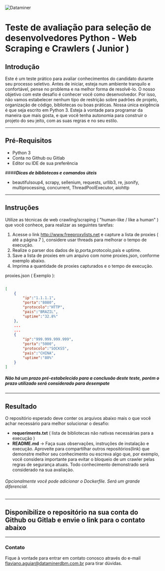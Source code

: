 ![Dataminer](http://www.dataminerdbm.com.br/wp-content/uploads/2020/10/logomarca-1x.png)

# Teste de avaliação para seleção de desenvolvedores Python - Web Scraping e Crawlers ( Junior )

## Introdução

Este é um teste prático para avaliar conhecimentos do candidato durante seu processo 
seletivo. Antes de iniciar, esteja num ambiente tranquilo e confortável, pense no problema e na melhor forma de resolvê-lo.
O nosso objetivo com este desafio é conhecer você como desenvolvedor. Por isso, não vamos estabelecer nenhum tipo de restrição sobre padrões de projeto, organização de código, bibliotecas ou boas práticas. Nossa única exigência é que seja escrito em Python 3. Esteja à vontade para programar da maneira que mais gosta, e que você tenha autonomia para construir o projeto do seu jeito, com as suas regras e no seu estilo.

---

## Pré-Requisitos

- Python 3
- Conta no Github ou Gitlab 
- Editor ou IDE de sua preferência 

####***Dicas de bibliotecas e comandos úteis***

- beautifulsoup4, scrapy, sellenium, requests, urllib3, re, jsonify, multiprocessing, concurrent, ThreadPoolExecutor, aiohttp

---

## Instruções

Utilize as técnicas de web crawling/scraping ( "human-like / like a human" ) que você conhece, para realizar as seguintes tarefas:

1) Acesse o link http://www.freeproxylists.net e capture a lista de proxies ( até a página 7 ), considere usar threads para melhorar o tempo de execução.
2) Realize o parser dos dados de ip,porta,protocolo,país e uptime.
3) Save a lista de proxies em um arquivo com nome proxies.json, conforme exemplo abaixo.
3) Imprima a quantidade de proxies capturados e o tempo de execução.

proxies.json ( Exemplo ):

```json 

[
    {
        "ip":"1.1.1.1",
        "porta":"8080",
        "protocolo":"HTTP",
        "pais":"BRAZIL",
        "uptime":"32.8%"
    },
    ...
    ...
    {
        "ip":"999.999.999.999",
        "porta":"5000",
        "protocolo":"SOCKS5",
        "pais":"CHINA",
        "uptime":"80%"
    }
]
```

##### Não há um prazo pré-estabelecido para a conclusão deste teste, porém o prazo utilizado será considerado para desempate

---

## Resultado

O repositório esperado deve conter os arquivos abaixo mais o que você achar necessário para melhor solucionar o desafio:

- **requeriments.txt** ( lista de bibliotecas não nativas necessárias para a execução )
- **README.md** -> Faça suas observações, instruções de instalação e execução. Aproveite para compartilhar outros repositórios(link) que demonstre melhor seu conhecimento ou escreva algo que, por exemplo, você considera importante para evitar o bloqueio de um crawler pelas regras de segurança atuais. Todo conhecimento demonstrado será considerado na sua avaliação.

###### Opcionalmente você pode adicionar o Dockerfile. Será um grande diferencial. 

---

## **Disponibilize o repositório na sua conta do Github ou Gitlab e envie o link para o contato abaixo**
---
### Contato

Fique à vontade para entrar em contato conosco através do e-mail flaviano.aguiar@dataminerdbm.com.br para tirar dúvidas. 
